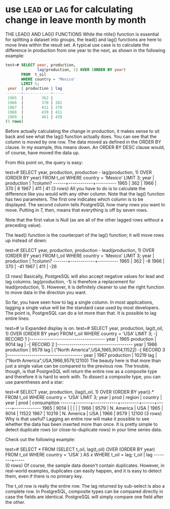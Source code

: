 # use `LEAD` or `LAG` for calculating change in leave month by month

THE LEAD() AND LAG() FUNCTIONS
While the ntile() function is essential for splitting a dataset into groups, the lead() and lag() functions are here to move lines within the result set. A typical use case is to calculate the difference in production from one year to the next, as shown in the following example:

```sql
test=# SELECT year, production, 
              lag(production, 1) OVER (ORDER BY year) 
       FROM  t_oil 
       WHERE country = 'Mexico' 
       LIMIT 5; 
 year  | production | lag 
-------+------------+----- 
 1965  |        362 | 
 1966  |        370 | 362
 1967  |        411 | 370
 1968  |        439 | 411
 1969  |        461 | 439
(5 rows)
```

Before actually calculating the change in production, it makes sense to sit back and see what the lag() function actually does. You can see that the column is moved by one row. The data moved as defined in the ORDER BY clause. In my example, this means down. An ORDER BY DESC clause would, of course, have moved the data up.

From this point on, the query is easy:

test=# SELECT year, production, 
              production - lag(production, 1) OVER (ORDER BY year) 
       FROM  t_oil 
       WHERE country = 'Mexico' 
       LIMIT 3; 
 year | production | ?column? 
------+------------+---------- 
 1965 |        362 | 
 1966 |        370 |      8 
 1967 |        411 |     41 
(3 rows) 
All you have to do is to calculate the difference like you would with any other column. Note that the lag() function has two parameters. The first one indicates which column is to be displayed. The second column tells PostgreSQL how many rows you want to move. Putting in 7, then, means that everything is off by seven rows.

Note that the first value is Null (as are all of the other lagged rows without a preceding value).

The lead() function is the counterpart of the lag() function; it will move rows up instead of down:

test=# SELECT year, production, 
              production - lead(production, 1) OVER (ORDER BY year) 
       FROM  t_oil 
       WHERE country = 'Mexico' 
       LIMIT 3; 
 year  | production | ?column? 
-------+------------+----------
 1965  |        362 |     -8
 1966  |        370 |    -41
 1967  |        411 |    -28

(3 rows) 
Basically, PostgreSQL will also accept negative values for lead and lag columns. lag(production, -1) is therefore a replacement for lead(production, 1). However, it is definitely cleaner to use the right function to move data in the direction you want.

So far, you have seen how to lag a single column. In most applications, lagging a single value will be the standard case used by most developers. The point is, PostgreSQL can do a lot more than that. It is possible to lag entire lines:

test=# \x 
Expanded display is on. 
test=# SELECT year, production, 
              lag(t_oil, 1) OVER (ORDER BY year) 
       FROM  t_oil 
       WHERE country = 'USA' 
       LIMIT 3; 
-[ RECORD 1 ]------------------------------------- 
year          | 1965 
production    | 9014 
lag           | 
-[ RECORD 2 ]------------------------------------- 
year          | 1966 
production    | 9579 
lag           | ("North America",USA,1965,9014,11522) 
-[ RECORD 3 ]------------------------------------- 
year          | 1967 
production    | 10219 
lag           | ("North America",USA,1966,9579,12100) 
The beauty here is that more than just a single value can be compared to the previous row. The trouble, though, is that PostgreSQL will return the entire row as a composite type and therefore it is hard to work with. To dissect a composite type, you can use parentheses and a star:

test=# SELECT year, production, 
              (lag(t_oil, 1) OVER (ORDER BY year)).* 
       FROM  t_oil 
       WHERE country = 'USA' 
       LIMIT 3; 
 year | prod  | region     | country | year | prod | consumption 
------+-------+------------+---------+------+------+------------- 
 1965 | 9014  |            |         |      |      | 
 1966 | 9579  | N. America |     USA | 1965 | 9014 | 11522 
 1967 | 10219 | N. America |     USA | 1966 | 9579 | 12100 
(3 rows) 
Why is that useful? Lagging an entire row will make it possible to see whether the data has been inserted more than once. It is pretty simple to detect duplicate rows (or close-to-duplicate rows) in your time series data.

Check out the following example:

test=# SELECT * 
       FROM (SELECT t_oil, lag(t_oil) OVER (ORDER BY year) 
             FROM  t_oil 
             WHERE country = 'USA'
       ) AS x 
       WHERE t_oil = lag; 
 t_oil  | lag 
--------+-----  
(0 rows) 
Of course, the sample data doesn't contain duplicates. However, in real-world examples, duplicates can easily happen, and it is easy to detect them, even if there is no primary key.

The t_oil row is really the entire row. The lag returned by sub-select is also a complete row. In PostgreSQL, composite types can be compared directly in case the fields are identical. PostgreSQL will simply compare one field after the other.
